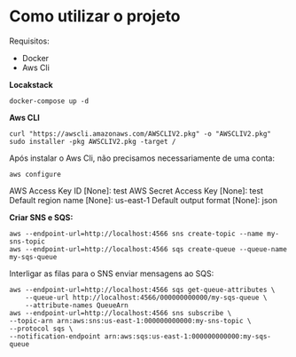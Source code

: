 # Como utilizar o projeto
Requisitos:

 - Docker
 - Aws Cli

**Locakstack**

    docker-compose up -d

**Aws CLI**

    curl "https://awscli.amazonaws.com/AWSCLIV2.pkg" -o "AWSCLIV2.pkg"
    sudo installer -pkg AWSCLIV2.pkg -target /
Após instalar o Aws Cli, não precisamos necessariamente de uma conta:

    aws configure
AWS Access Key ID [None]: test
AWS Secret Access Key [None]: test
Default region name [None]: us-east-1
Default output format [None]: json

**Criar SNS e SQS:**

    aws --endpoint-url=http://localhost:4566 sns create-topic --name my-sns-topic
    aws --endpoint-url=http://localhost:4566 sqs create-queue --queue-name my-sqs-queue
 
 Interligar as filas para o SNS enviar mensagens ao SQS:

    aws --endpoint-url=http://localhost:4566 sqs get-queue-attributes \
        --queue-url http://localhost:4566/000000000000/my-sqs-queue \
        --attribute-names QueueArn
    aws --endpoint-url=http://localhost:4566 sns subscribe \
    --topic-arn arn:aws:sns:us-east-1:000000000000:my-sns-topic \
    --protocol sqs \
    --notification-endpoint arn:aws:sqs:us-east-1:000000000000:my-sqs-queue


  


